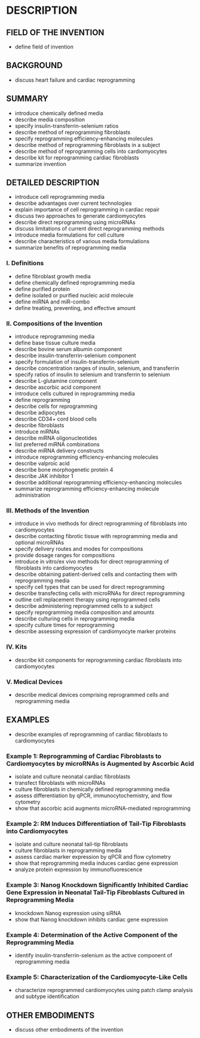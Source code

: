 # DESCRIPTION

## FIELD OF THE INVENTION

- define field of invention

## BACKGROUND

- discuss heart failure and cardiac reprogramming

## SUMMARY

- introduce chemically defined media
- describe media composition
- specify insulin-transferrin-selenium ratios
- describe method of reprogramming fibroblasts
- specify reprogramming efficiency-enhancing molecules
- describe method of reprogramming fibroblasts in a subject
- describe method of reprogramming cells into cardiomyocytes
- describe kit for reprogramming cardiac fibroblasts
- summarize invention

## DETAILED DESCRIPTION

- introduce cell reprogramming media
- describe advantages over current technologies
- explain importance of cell reprogramming in cardiac repair
- discuss two approaches to generate cardiomyocytes
- describe direct reprogramming using microRNAs
- discuss limitations of current direct reprogramming methods
- introduce media formulations for cell culture
- describe characteristics of various media formulations
- summarize benefits of reprogramming media

### I. Definitions

- define fibroblast growth media
- define chemically defined reprogramming media
- define purified protein
- define isolated or purified nucleic acid molecule
- define miRNA and miR-combo
- define treating, preventing, and effective amount

### II. Compositions of the Invention

- introduce reprogramming media
- define base tissue culture media
- describe bovine serum albumin component
- describe insulin-transferrin-selenium component
- specify formulation of insulin-transferrin-selenium
- describe concentration ranges of insulin, selenium, and transferrin
- specify ratios of insulin to selenium and transferrin to selenium
- describe L-glutamine component
- describe ascorbic acid component
- introduce cells cultured in reprogramming media
- define reprogramming
- describe cells for reprogramming
- describe adipocytes
- describe CD34+ cord blood cells
- describe fibroblasts
- introduce miRNAs
- describe miRNA oligonucleotides
- list preferred miRNA combinations
- describe miRNA delivery constructs
- introduce reprogramming efficiency-enhancing molecules
- describe valproic acid
- describe bone morphogenetic protein 4
- describe JAK inhibitor 1
- describe additional reprogramming efficiency-enhancing molecules
- summarize reprogramming efficiency-enhancing molecule administration

### III. Methods of the Invention

- introduce in vivo methods for direct reprogramming of fibroblasts into cardiomyocytes
- describe contacting fibrotic tissue with reprogramming media and optional microRNAs
- specify delivery routes and modes for compositions
- provide dosage ranges for compositions
- introduce in vitro/ex vivo methods for direct reprogramming of fibroblasts into cardiomyocytes
- describe obtaining patient-derived cells and contacting them with reprogramming media
- specify cell types that can be used for direct reprogramming
- describe transfecting cells with microRNAs for direct reprogramming
- outline cell replacement therapy using reprogrammed cells
- describe administering reprogrammed cells to a subject
- specify reprogramming media composition and amounts
- describe culturing cells in reprogramming media
- specify culture times for reprogramming
- describe assessing expression of cardiomyocyte marker proteins

### IV. Kits

- describe kit components for reprogramming cardiac fibroblasts into cardiomyocytes

### V. Medical Devices

- describe medical devices comprising reprogrammed cells and reprogramming media

## EXAMPLES

- describe examples of reprogramming of cardiac fibroblasts to cardiomyocytes

### Example 1: Reprogramming of Cardiac Fibroblasts to Cardiomyocytes by microRNAs is Augmented by Ascorbic Acid

- isolate and culture neonatal cardiac fibroblasts
- transfect fibroblasts with microRNAs
- culture fibroblasts in chemically defined reprogramming media
- assess differentiation by qPCR, immunocytochemistry, and flow cytometry
- show that ascorbic acid augments microRNA-mediated reprogramming

### Example 2: RM Induces Differentiation of Tail-Tip Fibroblasts into Cardiomyocytes

- isolate and culture neonatal tail-tip fibroblasts
- culture fibroblasts in reprogramming media
- assess cardiac marker expression by qPCR and flow cytometry
- show that reprogramming media induces cardiac gene expression
- analyze protein expression by immunofluorescence

### Example 3: Nanog Knockdown Significantly Inhibited Cardiac Gene Expression in Neonatal Tail-Tip Fibroblasts Cultured in Reprogramming Media

- knockdown Nanog expression using siRNA
- show that Nanog knockdown inhibits cardiac gene expression

### Example 4: Determination of the Active Component of the Reprogramming Media

- identify insulin-transferrin-selenium as the active component of reprogramming media

### Example 5: Characterization of the Cardiomyocyte-Like Cells

- characterize reprogrammed cardiomyocytes using patch clamp analysis and subtype identification

## OTHER EMBODIMENTS

- discuss other embodiments of the invention

